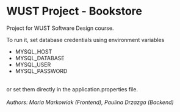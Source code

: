 # WUST Project - Bookstore
Project for WUST Software Design course.

To run it, set database credentials using environment variables <br>
- MYSQL_HOST
- MYSQL_DATABASE
- MYSQL_USER
- MYSQL_PASSWORD
<br>
or set them directly in the application.properties file.
<br><br>
<I> Authors: Maria Markowiak (Frontend), Paulina Drzazga (Backend) </i>
